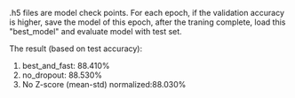 .h5 files are model check points. For each epoch, if the validation accuracy is higher, save the model of this epoch, after the traning complete, load this "best_model" and evaluate model with test set. 

The result (based on test accuracy):
1. best_and_fast: 88.410%
2. no_dropout: 88.530%
3. No Z-score (mean-std) normalized:88.030%

